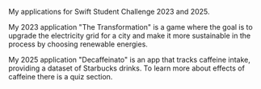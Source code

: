 My applications for Swift Student Challenge 2023 and 2025.

My 2023 application "The Transformation" is a game where the goal is to upgrade the electricity grid for a city and make it more sustainable in the process by choosing renewable energies.

My 2025 application "Decaffeinato" is an app that tracks caffeine intake, providing a dataset of Starbucks drinks. To learn more about effects of caffeine there is a quiz section.

